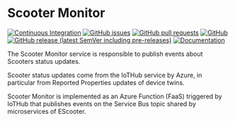 # Scooter Monitor
[![Continuous Integration](https://github.com/e-scooter-2077/scooter-monitor/actions/workflows/ci.yml/badge.svg?event=push)](https://github.com/e-scooter-2077/scooter-monitor/actions/workflows/ci.yml)
[![GitHub issues](https://img.shields.io/github/issues-raw/e-scooter-2077/scooter-monitor?style=plastic)](https://github.com/e-scooter-2077/scooter-monitor/issues)
[![GitHub pull requests](https://img.shields.io/github/issues-pr-raw/e-scooter-2077/scooter-monitor?style=plastic)](https://github.com/e-scooter-2077/scooter-monitor/pulls)
[![GitHub](https://img.shields.io/github/license/e-scooter-2077/scooter-monitor?style=plastic)](/LICENSE)
[![GitHub release (latest SemVer including pre-releases)](https://img.shields.io/github/v/release/e-scooter-2077/scooter-monitor?include_prereleases&style=plastic)](https://github.com/e-scooter-2077/scooter-monitor/releases)
[![Documentation](https://img.shields.io/badge/domain%20model-click%20here-informational?style=plastic)](https://e-scooter-2077.github.io/documentation/domain-analysis/domain-models/e-scooter/scooter-control.html)

The Scooter Monitor service is responsible to publish events about Scooters status updates.

Scooter status updates come from the IoTHub service by Azure, in particular from Reported Properties updates of device twins.

Scooter Monitor is implemented as an Azure Function (FaaS) triggered by IoTHub that publishes events on the Service Bus topic shared by microservices of EScooter.
